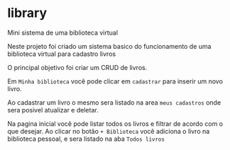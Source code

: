 # library
Mini sistema de uma biblioteca virtual

Neste projeto foi criado um sistema basico do funcionamento de uma biblioteca virtual para cadastro livros

O principal objetivo foi criar um CRUD de livros.

Em `Minha biblioteca` você pode clicar em `cadastrar` para inserir um novo livro. 

Ao cadastrar um livro o mesmo sera listado na area `meus cadastros` onde sera posivel atualizar e deletar.

Na pagina inicial você pode listar todos os livros e filtrar de acordo com o que desejar. Ao clicar no botão `+ Biblioteca` você adiciona o livro na biblioteca pessoal, e sera listado na aba `Todos livros`
